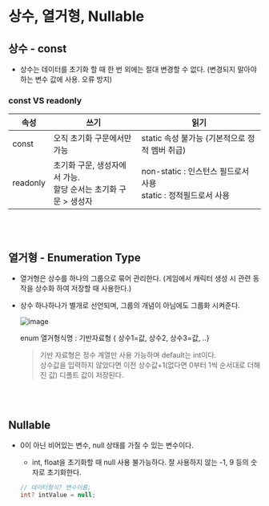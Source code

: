 # 상수, 열거형, Nullable

## 상수 - const

- 상수는 데이터를 초기화 할 때 한 번 외에는 절대 변경할 수 없다. (변경되지 말아야 하는 변수 값에 사용. 오류 방지)

### const VS readonly

| 속성 | 쓰기 | 읽기 |
|------|-----|------|
| const | 오직 초기화 구문에서만 가능 | static 속성 불가능 (기본적으로 정적 멤버 취급) |
| readonly | 초기화 구문, 생성자에서 가능.<br>할당 순서는 초기화 구문 > 생성자 | non-static : 인스턴스 필드로서 사용<br>static : 정적필드로서 사용 |

<br><br>

## 열거형 - Enumeration Type

- 열거형은 상수를 하나의 그룹으로 묶어 관리한다. (게임에서 캐릭터 생성 시 관련 동작을 상수화 하여 저장할 때 사용한다.)
- 상수 하나하나가 별개로 선언되며, 그룹의 개념이 아님에도 그룹화 시켜준다.
  
  ![image](https://github.com/SShinMJ/TIL/assets/82142527/f136d42c-632b-4b84-a703-703cbf3941b3)

  enum 열거형식명 : 기반자료형 { 상수1=값, 상수2, 상수3=값, ..} <br>
  > 기반 자료형은 정수 계열만 사용 가능하며 default는 int이다. <br>
  > 상수값을 입력하지 않았다면 이전 상수값+1(없다면 0부터 1씩 순서대로 더해진 값) 디폴트 값이 저장된다.

<br><br>

## Nullable

- 0이 아닌 비어있는 변수, null 상태를 가질 수 있는 변수이다.
  - int, float을 초기화할 때 null 사용 불가능하다. 잘 사용하지 않는 -1, 9 등의 숫자로 초기화한다.

  ```csharp
  // 데이터형식? 변수이름;
  int? intValue = null;
  ```
